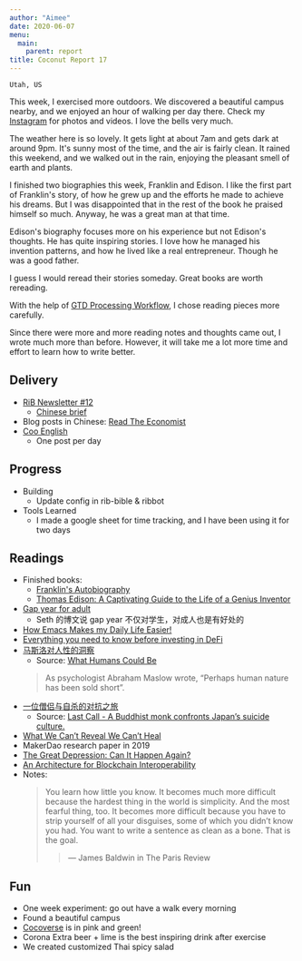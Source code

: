 ```yaml
---
author: "Aimee"
date: 2020-06-07
menu:
  main:
    parent: report
title: Coconut Report 17
---
```


`Utah, US`


This week, I exercised more outdoors. We discovered a beautiful campus nearby, and we enjoyed an hour of walking per day there.
Check my [Instagram](https://www.instagram.com/aimeedeer/) for photos and videos. I love the bells very much.

The weather here is so lovely. It gets light at about 7am and gets dark at around 9pm. 
It's sunny most of the time, and the air is fairly clean.
It rained this weekend, and we walked out in the rain, enjoying the pleasant smell of earth and plants.

I finished two biographies this week, Franklin and Edison. 
I like the first part of Franklin's story, of how he grew up and the efforts he made to achieve his dreams.
But I was disappointed that in the rest of the book he praised himself so much.
Anyway, he was a great man at that time.

Edison's biography focuses more on his experience but not Edison's thoughts.
He has quite inspiring stories. I love how he managed his invention patterns, and how he lived like a real entrepreneur.
Though he was a good father.

I guess I would reread their stories someday. Great books are worth rereading.

With the help of [GTD Processing Workflow](https://lifedev.net/wp-content/uploads/2017/06/GTD-flowchart.pdf), I chose reading pieces more carefully.

Since there were more and more reading notes and thoughts came out, I wrote much more than before. 
However, it will take me a lot more time and effort to learn how to write better.

## Delivery

- [RiB Newsletter #12](https://rustinblockchain.org/newsletters/2020-06-03-zk-rustups/)
  - [Chinese brief](https://newhacker.org/2020-06-04-rib-12/)
- Blog posts in Chinese: [Read The Economist](https://newhacker.org/2020-06-05-read-the-economist/)
- [Coo English](https://cooenglish.com) 
  - One post per day

## Progress

- Building
  - Update config in rib-bible & ribbot
- Tools Learned
  - I made a google sheet for time tracking, and I have been using it for two days

## Readings

- Finished books:
  - [Franklin's Autobiography](https://www.amazon.com/Franklins-Autobiography-Eclectic-English-Classics-ebook/dp/B0052GE5GC/)
  - [Thomas Edison: A Captivating Guide to the Life of a Genius Inventor](https://www.goodreads.com/notes/38145718-thomas-edison/90889710-aimee-zhu)
- [Gap year for adult](https://seths.blog/2020/06/consider-a-gap-year/)
  - Seth 的博文说 gap year 不仅对学生，对成人也是有好处的
- [How Emacs Makes my Daily Life Easier!](https://www.youtube.com/watch?v=sxpwBqcCyzA)
- [Everything you need to know before investing in DeFi](https://defiprime.com/investing-defi)
- [马斯洛对人性的洞察](https://mp.weixin.qq.com/s/Y4K-qNee_fU_-0gyK_h30w)
  - Source: [What Humans Could Be](https://blogs.scientificamerican.com/beautiful-minds/what-humans-could-be/)
  >As psychologist Abraham Maslow wrote, “Perhaps human nature has been sold short”.
- [一位僧侣与自杀的对抗之旅](https://mp.weixin.qq.com/s/9w4eilNJDd3PmyOuGe3Btw)
  - Source: [Last Call - A Buddhist monk confronts Japan’s suicide culture.](https://www.newyorker.com/magazine/2013/06/24/last-call-3)
- [What We Can’t Reveal We Can’t Heal](https://a16z.com/2020/06/03/what-we-cant-reveal-we-cant-heal-transparency-technology-media/)
- MakerDao research paper in 2019
- [The Great Depression: Can It Happen Again?](https://mcusercontent.com/0370be2b6c8924496bcb7853a/files/4eda6408-a43f-4170-af23-6a2c3c1e84f0/Galbraith_The_Great_Depression_Can_It_Happen_Again_1979.pdf) 
- [An Architecture for Blockchain Interoperability](https://arxiv.org/pdf/2005.14282.pdf)
- Notes:
  >You learn how little you know. It becomes much more difficult because the hardest thing in the world is simplicity. 
  >And the most fearful thing, too. It becomes more difficult because you have to strip yourself of all your disguises, 
  >some of which you didn’t know you had. 
  >You want to write a sentence as clean as a bone.
  >That is the goal.
  >>— James Baldwin in The Paris Review

## Fun

- One week experiment: go out have a walk every morning
- Found a beautiful campus 
- [Cocoverse](https://cocoverse.com) is in pink and green!
- Corona Extra beer + lime is the best inspiring drink after exercise
- We created customized Thai spicy salad
